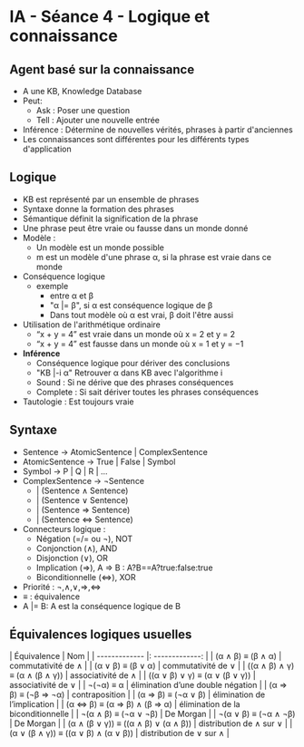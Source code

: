 IA - Séance 4 - Logique et connaissance
===============

Agent basé sur la connaissance 
-----------------------
- A une KB, Knowledge Database
- Peut: 
    - Ask : Poser une question
    - Tell : Ajouter une nouvelle entrée
- Inférence : Détermine de nouvelles vérités, phrases à partir d'anciennes
- Les connaissances sont différentes pour les différents types d'application

Logique 
------------
- KB est représenté par un ensemble de phrases
- Syntaxe donne la formation des phrases
- Sémantique définit la signification de la phrase
- Une phrase peut être vraie ou fausse dans un monde donné
- Modèle : 
    - Un modèle est un monde possible
    - m est un modèle d'une phrase α, si la phrase est vraie dans ce monde
- Conséquence logique
    - exemple 
        - entre α et β  
        -  "α |= β", si α est conséquence logique de β
        - Dans tout modèle où α est vrai, β doit l'être aussi 
- Utilisation de l'arithmétique ordinaire
    - “x + y = 4” est vraie dans un monde où x = 2 et y = 2
    - “x + y = 4” est fausse dans un monde où x = 1 et y = −1
- **Inférence**
    - Conséquence logique pour dériver des conclusions
    - "KB |-i α" Retrouver α dans KB avec l'algorithme i
    - Sound : Si ne dérive que des phrases conséquences
    - Complete : Si sait dériver toutes les phrases conséquences
- Tautologie : Est toujours vraie

Syntaxe 
-------------
- Sentence → AtomicSentence | ComplexSentence
- AtomicSentence → True | False | Symbol
- Symbol → P | Q | R | ...
- ComplexSentence → ¬Sentence
    - | (Sentence ∧ Sentence)
    - | (Sentence ∨ Sentence)
    - | (Sentence ⇒ Sentence)
    - | (Sentence ⇔ Sentence)
- Connecteurs logique : 
    - Négation (=/= ou ¬), NOT
    - Conjonction (∧), AND 
    - Disjonction (∨), OR
    - Implication (⇒), A ⇒ B : A?B==A?true:false:true 
    - Biconditionnelle (⇔), XOR
- Priorité :  ¬,∧,∨,⇒,⇔
- ≡ : équivalence
- A |= B: A est la conséquence logique de B 


Équivalences logiques usuelles
-------------------

| Équivalence   |     Nom           |
| ------------- |: -------------: |
| (α ∧ β) ≡ (β ∧ α) | commutativité de ∧ |
| (α ∨ β) ≡ (β ∨ α) | commutativité de ∨ |
| ((α ∧ β) ∧ γ) ≡ (α ∧ (β ∧ γ)) | associativité de ∧ |
| ((α ∨ β) ∨ γ) ≡ (α ∨ (β ∨ γ)) | associativité de ∨ |
| ¬(¬α) ≡ α | élimination d’une double négation |
| (α ⇒ β) ≡ (¬β ⇒ ¬α) | contraposition |
| (α ⇒ β) ≡ (¬α ∨ β) | élimination de l’implication |
| (α ⇔ β) ≡ (α ⇒ β) ∧ (β ⇒ α) | élimination de la biconditionnelle |
| ¬(α ∧ β) ≡ (¬α ∨ ¬β) | De Morgan |
| ¬(α ∨ β) ≡ (¬α ∧ ¬β) | De Morgan |
| (α ∧ (β ∨ γ)) ≡ ((α ∧ β) ∨ (α ∧ β)) | distribution de ∧ sur ∨ |
| (α ∨ (β ∧ γ)) ≡ ((α ∨ β) ∧ (α ∨ β)) | distribution de ∨ sur ∧ |
